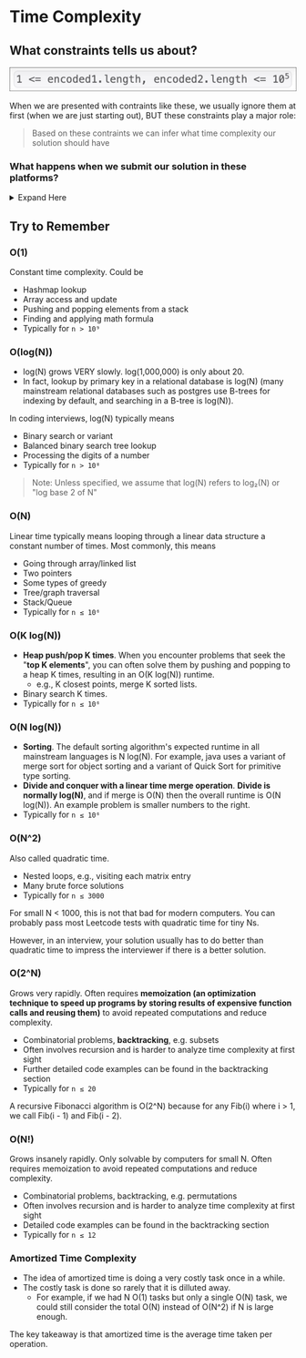 # Time Complexity

## What constraints tells us about?

![alt text](image.png)

When we are presented with contraints like these, we usually ignore them at first (when we are just starting out), BUT these constraints play a major role: 

> Based on these contraints we can infer what time complexity our solution should have 

### What happens when we submit our solution in these platforms? 

<details>
<summary>Expand Here</summary>

<br>

Video Link: [Youtube Link](https://www.youtube.com/watch?v=eB7SMsE6qEc&t=289s)

![alt text](image-1.png)

- These docker containers usually have a time limit to run, once the time limit is reached it gives us **TLE**

> Now it's observed that max number of operations generally allowed before hitting a timeout is about 10 to 20 million

![alt text](image-2.png)

> These are just workarounds and not strict guidelines

</details>

## Try to Remember

### O(1)

Constant time complexity. Could be

- Hashmap lookup
- Array access and update
- Pushing and popping elements from a stack
- Finding and applying math formula
- Typically for `n > 10⁹`

### O(log(N))

- log(N) grows VERY slowly. log(1,000,000) is only about 20. 
- In fact, lookup by primary key in a relational database is log(N) (many mainstream relational databases such as postgres use B-trees for indexing by default, and searching in a B-tree is log(N)).

In coding interviews, log(N) typically means

- Binary search or variant
- Balanced binary search tree lookup
- Processing the digits of a number
- Typically for `n > 10⁸`

> Note: Unless specified, we assume that log(N) refers to log₂(N) or "log base 2 of N"

### O(N)

Linear time typically means looping through a linear data structure a constant number of times. Most commonly, this means

- Going through array/linked list
- Two pointers
- Some types of greedy
- Tree/graph traversal
- Stack/Queue
- Typically for `n ≤ 10⁶`

### O(K log(N))

- **Heap push/pop K times**. When you encounter problems that seek the "**top K elements**", you can often solve them by pushing and popping to a heap K times, resulting in an O(K log(N)) runtime. 
  - e.g., K closest points, merge K sorted lists.
- Binary search K times.
- Typically for `n ≤ 10⁶`


### O(N log(N))

- **Sorting**. The default sorting algorithm's expected runtime in all mainstream languages is N log(N). For example, java uses a variant of merge sort for object sorting and a variant of Quick Sort for primitive type sorting.
- **Divide and conquer with a linear time merge operation**. **Divide is normally log(N)**, and if merge is O(N) then the overall runtime is O(N log(N)). An example problem is smaller numbers to the right.
- Typically for `n ≤ 10⁶`

### O(N^2)

Also called quadratic time.

- Nested loops, e.g., visiting each matrix entry
- Many brute force solutions
- Typically for `n ≤ 3000`

For small N < 1000, this is not that bad for modern computers. You can probably pass most Leetcode tests with quadratic time for tiny Ns. 

However, in an interview, your solution usually has to do better than quadratic time to impress the interviewer if there is a better solution.

### O(2^N)

Grows very rapidly. Often requires **memoization (an optimization technique to speed up programs by storing results of expensive function calls and reusing them)** to avoid repeated computations and reduce complexity.

- Combinatorial problems, **backtracking**, e.g. subsets
- Often involves recursion and is harder to analyze time complexity at first sight
- Further detailed code examples can be found in the backtracking section
- Typically for `n ≤ 20`

A recursive Fibonacci algorithm is O(2^N) because for any Fib(i) where i > 1, we call Fib(i - 1) and Fib(i - 2).

### O(N!)

Grows insanely rapidly. Only solvable by computers for small N. Often requires memoization to avoid repeated computations and reduce complexity.

- Combinatorial problems, backtracking, e.g. permutations
- Often involves recursion and is harder to analyze time complexity at first sight
- Detailed code examples can be found in the backtracking section
- Typically for `n ≤ 12`


### Amortized Time Complexity

- The idea of amortized time is doing a very costly task once in a while. 
- The costly task is done so rarely that it is dilluted away. 
  - For example, if we had N O(1) tasks but only a single O(N) task, we could still consider the total O(N) instead of O(N^2) if N is large enough.

The key takeaway is that amortized time is the average time taken per operation.